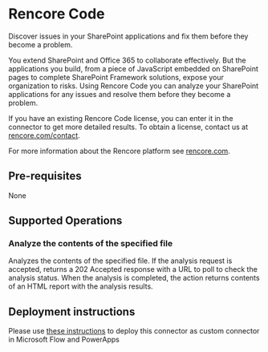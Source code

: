 ﻿# Rencore Code

Discover issues in your SharePoint applications and fix them before they become a problem.

You extend SharePoint and Office 365 to collaborate effectively. But the applications you build, from a piece of JavaScript embedded on SharePoint pages to complete SharePoint Framework solutions, expose your organization to risks. Using Rencore Code you can analyze your SharePoint applications for any issues and resolve them before they become a problem.

If you have an existing Rencore Code license, you can enter it in the connector to get more detailed results. To obtain a license, contact us at [rencore.com/contact](https://rencore.com/contact/).

For more information about the Rencore platform see [rencore.com](https://rencore.com/).

## Pre-requisites

None

## Supported Operations

### Analyze the contents of the specified file

Analyzes the contents of the specified file. If the analysis request is accepted, returns a 202 Accepted response with a URL to poll to check the analysis status. When the analysis is completed, the action returns contents of an HTML report with the analysis results.

## Deployment instructions

Please use [these instructions](https://docs.microsoft.com/en-us/connectors/custom-connectors/paconn-cli) to deploy this connector as custom connector in Microsoft Flow and PowerApps
